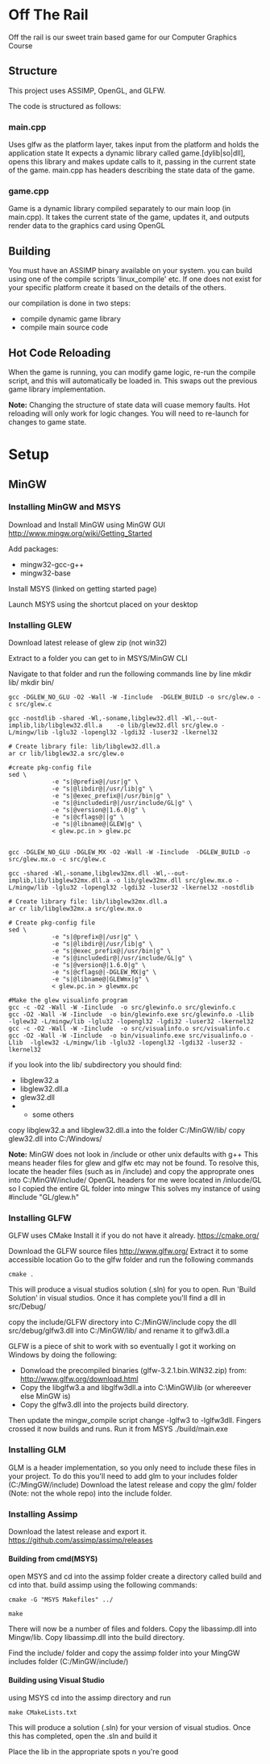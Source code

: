 # Off The Rail

Off the rail is our sweet train based game for our Computer Graphics Course

## Structure
This project uses ASSIMP, OpenGL, and GLFW. 

The code is structured as follows:

### main.cpp
Uses glfw as the platform layer, takes input from the platform and holds the application state
It expects a dynamic library called game.[dylib|so|dll], opens this library and makes update calls
to it, passing in the current state of the game. 
main.cpp has headers describing the state data of the game.

### game.cpp 
Game is a dynamic library compiled separately to our main loop (in main.cpp). 
It takes the current state of the game, updates it, and outputs render data to the graphics card using OpenGL


## Building
You must have an ASSIMP binary available on your system. 
you can build using one of the compile scripts 'linux_compile' etc. If one does not exist for your specific platform
create it based on the details of the others.

our compilation is done in two steps:  
* compile dynamic game library
* compile main source code

## Hot Code Reloading
When the game is running, you can modify game logic, re-run the compile script, and this will automatically be loaded in. 
This swaps out the previous game library implementation. 

**Note:** Changing the structure of state data will cuase memory faults. Hot reloading will only work for logic changes. You will
need to re-launch for changes to game state.


# Setup

## MinGW

### Installing MinGW and MSYS
Download and Install MinGW using MinGW GUI
http://www.mingw.org/wiki/Getting_Started

Add packages:
* mingw32-gcc-g++
* mingw32-base

Install MSYS (linked on getting started page)

Launch MSYS using the shortcut placed on your desktop 

### Installing GLEW
Download latest release of glew zip (not win32)

Extract to a folder you can get to in MSYS/MinGW CLI

Navigate to that folder and run the following commands line by line
	mkdir lib/
	mkdir bin/

	gcc -DGLEW_NO_GLU -O2 -Wall -W -Iinclude  -DGLEW_BUILD -o src/glew.o -c src/glew.c
	
	gcc -nostdlib -shared -Wl,-soname,libglew32.dll -Wl,--out-implib,lib/libglew32.dll.a    -o lib/glew32.dll src/glew.o -L/mingw/lib -lglu32 -lopengl32 -lgdi32 -luser32 -lkernel32

	# Create library file: lib/libglew32.dll.a
	ar cr lib/libglew32.a src/glew.o
	
	#create pkg-config file
	sed \
                -e "s|@prefix@|/usr|g" \
                -e "s|@libdir@|/usr/lib|g" \
                -e "s|@exec_prefix@|/usr/bin|g" \
                -e "s|@includedir@|/usr/include/GL|g" \
                -e "s|@version@|1.6.0|g" \
                -e "s|@cflags@||g" \
                -e "s|@libname@|GLEW|g" \
                < glew.pc.in > glew.pc

	
	gcc -DGLEW_NO_GLU -DGLEW_MX -O2 -Wall -W -Iinclude  -DGLEW_BUILD -o src/glew.mx.o -c src/glew.c

	gcc -shared -Wl,-soname,libglew32mx.dll -Wl,--out-implib,lib/libglew32mx.dll.a -o lib/glew32mx.dll src/glew.mx.o -L/mingw/lib -lglu32 -lopengl32 -lgdi32 -luser32 -lkernel32 -nostdlib

	# Create library file: lib/libglew32mx.dll.a
	ar cr lib/libglew32mx.a src/glew.mx.o

	# Create pkg-config file
	sed \
                -e "s|@prefix@|/usr|g" \
                -e "s|@libdir@|/usr/lib|g" \
                -e "s|@exec_prefix@|/usr/bin|g" \
                -e "s|@includedir@|/usr/include/GL|g" \
                -e "s|@version@|1.6.0|g" \
                -e "s|@cflags@|-DGLEW_MX|g" \
                -e "s|@libname@|GLEWmx|g" \
                < glew.pc.in > glewmx.pc

    #Make the glew visualinfo program
    gcc -c -O2 -Wall -W -Iinclude  -o src/glewinfo.o src/glewinfo.c
    gcc -O2 -Wall -W -Iinclude  -o bin/glewinfo.exe src/glewinfo.o -Llib  -lglew32 -L/mingw/lib -lglu32 -lopengl32 -lgdi32 -luser32 -lkernel32
    gcc -c -O2 -Wall -W -Iinclude  -o src/visualinfo.o src/visualinfo.c
    gcc -O2 -Wall -W -Iinclude  -o bin/visualinfo.exe src/visualinfo.o -Llib  -lglew32 -L/mingw/lib -lglu32 -lopengl32 -lgdi32 -luser32 -lkernel32

if you look into the lib/ subdirectory you should find:
* libglew32.a
* libglew32.dll.a
* glew32.dll
* + some others

copy libglew32.a and libglew32.dll.a into the folder C:/MinGW/lib/
copy glew32.dll into C:/Windows/

**Note:** MinGW does not look in /include or other unix defaults with g++
This means header files for glew and glfw etc may not be found. To resolve this, locate the header files (such as in /include) and copy the approprate ones into C:/MinGW/include/
OpenGL headers for me were located in /inlucde/GL so I copied the entire GL folder into mingw
This solves my instance of using #include "GL/glew.h"

### Installing GLFW

GLFW uses CMake
Install it if you do not have it already. https://cmake.org/

Download the GLFW source files http://www.glfw.org/
Extract it to some accessible location
Go to the glfw folder and run the following commands
	
	cmake .

This will produce a visual studios solution (.sln) for you to open.
Run 'Build Solution' in visual studios. Once it has complete you'll find a dll in src/Debug/

copy the include/GLFW directory into C:/MinGW/include
copy the dll src/debug/glfw3.dll into C:/MinGW/lib/ and rename it to glfw3.dll.a

GLFW is a piece of shit to work with so eventually I got it working on Windows by doing the following:
- Donwload the precompiled binaries (glfw-3.2.1.bin.WIN32.zip) from: http://www.glfw.org/download.html
- Copy the libglfw3.a and libglfw3dll.a into C:\MinGW\lib (or whereever else MinGW is)
- Copy the glfw3.dll into the projects build directory.

Then update the mingw_compile script change -lglfw3 to -lglfw3dll.
Fingers crossed it now builds and runs. Run it from MSYS ./build/main.exe

### Installing GLM

GLM is a header implementation, so you only need to include these files in your project. 
To do this you'll need to add glm to your includes folder (C:/MingGW/include)
Download the latest  release and copy the glm/  folder (Note: not the whole repo) into the include folder.


### Installing Assimp

Download the latest release and export it.
https://github.com/assimp/assimp/releases

#### Building from cmd(MSYS)

open MSYS and cd into the assimp folder
create a directory called build and cd into that.
build assimp using the following commands:

	cmake -G "MSYS Makefiles" ../

	make

There will now be a number of files and folders.
Copy the libassimp.dll into Mingw/lib.
Copy libassimp.dll into the build directory.
 
Find the include/ folder and copy the assimp folder into your MingGW includes folder (C:/MinGW/include/) 


#### Building using Visual Studio
using MSYS cd into the assimp directory and run
	
	make CMakeLists.txt

This will produce a solution (.sln) for your version of visual studios.
Once this has completed, open the .sln and build it

Place the lib in the appropriate spots n you're good

